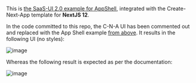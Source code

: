 This is [the SaaS-UI 2.0 example for AppShell]([url](https://saas-ui.dev/docs/components/layout/app-shell#basic-shell)), integrated with the Create-Next-App template for **NextJS 12**. 

In the code committed to this repo, the C-N-A UI has been commented out and replaced with the App Shell example [from above]([url](https://saas-ui.dev/docs/components/layout/app-shell#basic-shell)). It results in the following UI (no styles):

![image](https://github.com/DevGJGlobal/cna-js-12-saas-ui-example/assets/127816255/f3296d97-1271-4f86-abff-1a34d7d50566)


Whereas the following result is expected as per the documentation:

![image](https://github.com/DevGJGlobal/cna-js-12-saas-ui-example/assets/127816255/67016ae1-443a-4aa5-b3ce-d2400ef3bc1f)
